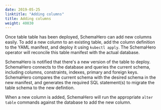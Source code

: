 ```yaml
---
date: 2019-05-25
linktitle: "Adding columns"
title: Adding columns
weight: 40030
---
```


Once table table has been deployed, SchemaHero can add new columns easily. To add a new column to an existing table, add the column definition to the YAML manifest, and deploy it using `kubectl apply`. The SchemaHero operator will reconcile this table manifest with the actual database.

SchemaHero is notified that there's a new version of the table to deploy. SchemaHero connects to the database and queries the current schema, including columns, constraints, indexes, primary and foreign keys. SchemaHero compares the current schema with the desired schema in the new manifest, and generates the required SQL statement(s) to migrate the table schema to the new defintion.

When a new column is added, SchemaHero will run the appropriate `alter table` commands against the database to add the new column.
